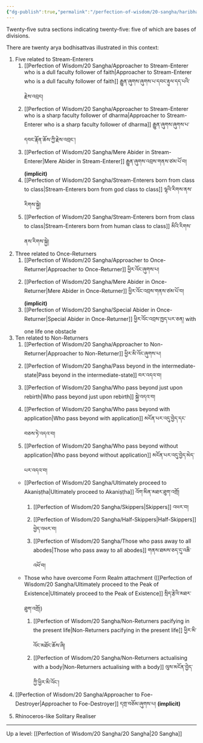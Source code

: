 ```yaml
---
{"dg-publish":true,"permalink":"/perfection-of-wisdom/20-sangha/haribhadra/"}
---
```


Twenty-five sutra sections indicating twenty-five: five of which are bases of divisions.

There are twenty arya bodhisattvas illustrated in this context:
1. Five related to Stream-Enterers
	1. [[Perfection of Wisdom/20 Sangha/Approacher to Stream-Enterer who is a dull faculty follower of faith\|Approacher to Stream-Enterer who is a dull faculty follower of faith]]
	   རྒྱུན་ཞུགས་ཞུགས་པ་དབང་རྟུལ་དད་པའི་རྗེས་འབྲང།
	2. [[Perfection of Wisdom/20 Sangha/Approacher to Stream-Enterer who is a sharp faculty follower of dharma\|Approacher to Stream-Enterer who is a sharp faculty follower of dharma]]
	   རྒྱུན་ཞུགས་ཞུགས་པ་དབང་རྣོན་ཆོས་ཀྱི་རྗེས་འབྲང་།
	3. [[Perfection of Wisdom/20 Sangha/Mere Abider in Stream-Enterer\|Mere Abider in Stream-Enterer]] རྒྱུན་ཞུགས་འབྲས་གནས་ཙམ་པོ་བ། **(implicit)**
	4. [[Perfection of Wisdom/20 Sangha/Stream-Enterers born from class to class\|Stream-Enterers born from god class to class]] ལྷའི་རིགས་ནས་རིགས་སྐྱེ།
	5. [[Perfection of Wisdom/20 Sangha/Stream-Enterers born from class to class\|Stream-Enterers born from human class to class]] མིའི་རིགས་ནས་རིགས་སྐྱེ།
2. Three related to Once-Returners
	1. [[Perfection of Wisdom/20 Sangha/Approacher to Once-Returner\|Approacher to Once-Returner]] ཕྱིར་འོང་ཞུགས་པ།
	2. [[Perfection of Wisdom/20 Sangha/Mere Abider in Once-Returner\|Mere Abider in Once-Returner]] ཕྱིར་འོང་འབྲས་གནས་ཙམ་པོ་བ། **(implicit)**
	3. [[Perfection of Wisdom/20 Sangha/Special Abider in Once-Returner\|Special Abider in Once-Returner]] ཕྱིར་འོང་འབྲས་ཁྱད་པར་ཅན། with one life one obstacle
3. Ten related to Non-Returners
	1. [[Perfection of Wisdom/20 Sangha/Approacher to Non-Returner\|Approacher to Non-Returner]] ཕྱིར་མི་འོང་ཞུགས་པ།
	2. [[Perfection of Wisdom/20 Sangha/Pass beyond in the intermediate-state\|Pass beyond in the intermediate-state]] བར་འདའ་བ།
	3. [[Perfection of Wisdom/20 Sangha/Who pass beyond just upon rebirth\|Who pass beyond just upon rebirth]] སྐྱེ་འདའ་བ།
	4. [[Perfection of Wisdom/20 Sangha/Who pass beyond with application\|Who pass beyond with application]] མངོན་པར་འདུ་བྱེད་དང་བཅས་ཏེ་འདའ་བ།
	5. [[Perfection of Wisdom/20 Sangha/Who pass beyond without application\|Who pass beyond without application]] མངོན་པར་འདུ་བྱེད་མེད་པར་འདའ་བ།
	- [[Perfection of Wisdom/20 Sangha/Ultimately proceed to Akaniṣṭha\|Ultimately proceed to Akaniṣṭha]] འོག་མིན་མཐར་ཐུག་འགྲོ།
		1. [[Perfection of Wisdom/20 Sangha/Skippers\|Skippers]] འཕར་བ།
		2. [[Perfection of Wisdom/20 Sangha/Half-Skippers\|Half-Skippers]] ཕྱེད་འཕར་བ།
		3. [[Perfection of Wisdom/20 Sangha/Those who pass away to all abodes\|Those who pass away to all abodes]] གནས་ཐམས་ཅད་དུ་འཆི་འཕོ་བ།
	- Those who have overcome Form Realm attachment 
	  ([[Perfection of Wisdom/20 Sangha/Ultimately proceed to the Peak of Existence\|Ultimately proceed to the Peak of Existence]] སྲིད་རྩེའི་མཐར་ཐུག་འགྲོ།)
		1. [[Perfection of Wisdom/20 Sangha/Non-Returners pacifying in the present life\|Non-Returners pacifying in the present life]] ཕྱིར་མི་འོང་མཐོང་ཆོས་ཞི།
		2. [[Perfection of Wisdom/20 Sangha/Non-Returners actualising with a body\|Non-Returners actualising with a body]] ལུས་མངོན་བྱེད་ཀྱི་ཕྱིར་མི་འོང་།
1. [[Perfection of Wisdom/20 Sangha/Approacher to Foe-Destroyer\|Approacher to Foe-Destroyer]] དགྲ་བཅོམ་ཞུགས་པ། **(implicit)** 
2. Rhinoceros-like Solitary Realiser





---
Up a level: [[Perfection of Wisdom/20 Sangha/20 Sangha\|20 Sangha]]